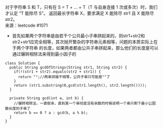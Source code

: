 对于字符串 S 和 T，只有在 S = T + ... + T（T 与自身连接 1 次或多次）时，我们才认定 “T 能除尽 S”。
返回最长字符串 X，要求满足 X 能除尽 str1 且 X 能除尽 str2。  
来源：leetcode #1071  
- 首先如果两个字符串是由若干个公共最小子串拼起来的，则str1+str2和str2+str1应完全相等，其次抛开繁杂的字符串元素相等，问题的本质实际上在于两个字符串
的长度，如果两者都由公共子串拼起来，那么他们的长度是可以通过辗转相除法来得到最小因子的
```
class Solution {
  public String gcdOfStrings(String str1, String str2) {
    if(!(str1 + str2).equals(str2 + str1)) {
      return "";//两串拼接不相等，公共子串只可能是""了
    }
    return (str1.substring(0,gcd(str1.length(), str2.length())));
  }
  
  private String gcd(int a, int b) {
    //辗转相除法，一直取余，直到某一个串彻底没有余数的时候说明一个串只剩下最小公因数长度的子串了
    return b == 0 ? a : gcd(b, a % b);
  }
}
```

